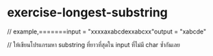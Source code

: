 # exercise-longest-substring

// example,=======input = "xxxxaxabcdexxabcxx"output = "xabcde"

// ให้เขียนโปรแกรมหา substring ที่ยาวที่สุดใน input ที่ไม่มี char ซ้ำกันเลย
